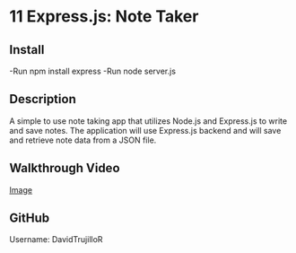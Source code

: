 # 11 Express.js: Note Taker 

## Install

-Run npm install express
-Run node server.js

## Description 

A simple to use note taking app that utilizes Node.js and Express.js to write and save notes. The application will use Express.js backend and will save and retrieve note data from a JSON file.

## Walkthrough Video

[Image](./public/assets/images/image.png)

## GitHub

Username: DavidTrujilloR